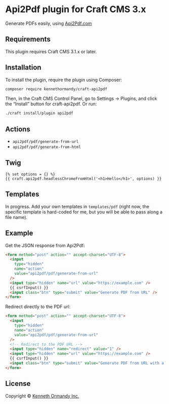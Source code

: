 # Api2Pdf plugin for Craft CMS 3.x

Generate PDFs easily, using [Api2Pdf.com](https://www.api2pdf.com)

## Requirements

This plugin requires Craft CMS 3.1.x or later.

## Installation

To install the plugin, require the plugin using Composer:

```sh
composer require kennethormandy/craft-api2pdf
```

Then, in the Craft CMS Control Panel, go to Settings → Plugins, and click the “Install” button for craft-api2pdf. Or run:

```sh
./craft install/plugin api2pdf
```

## Actions

- `api2pdf/pdf/generate-from-url`
- `api2pdf/pdf/generate-from-html`

## Twig

```twig
{% set options = {} %}
{{ craft.api2pdf.headlessChromeFromHtml('<h1>Hello</h1>', options) }}
```

## Templates

In progress. Add your own templates in `templates/pdf` (right now, the specific template is hard-coded for me, but you will be able to pass along a file name).

## Example

Get the JSON response from Api2Pdf:

```html
<form method="post" action="" accept-charset="UTF-8">
  <input
    type="hidden"
    name="action"
    value="api2pdf/pdf/generate-from-url"
  />
  <input type="hidden" name="url" value="https://example.com" />
  {{ csrfInput() }}
  <input class="btn" type="submit" value="Generate PDF from URL" />
</form>
```

Redirect directly to the PDF url:

```html
<form method="post" action="" accept-charset="UTF-8">
  <input
    type="hidden"
    name="action"
    value="api2pdf/pdf/generate-from-url"
  />
  <!-- Redirect to the PDF URL -->
  <input type="hidden" name="redirect" value="1" />
  <input type="hidden" name="url" value="https://example.com" />
  {{ csrfInput() }}
  <input class="btn" type="submit" value="Generate PDF from URL with a redirect" />
</form>
```

## License

Copyright © [Kenneth Ormandy Inc.](https://kennethormandy.com)
